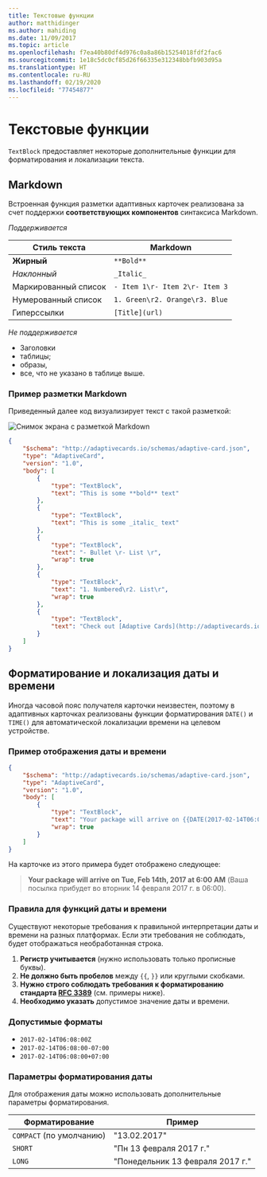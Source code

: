 ```yaml
---
title: Текстовые функции
author: matthidinger
ms.author: mahiding
ms.date: 11/09/2017
ms.topic: article
ms.openlocfilehash: f7ea40b80df4d976c0a8a86b15254018fdf2fac6
ms.sourcegitcommit: 1e18c5dc0cf85d26f66335e312348bbfb903d95a
ms.translationtype: HT
ms.contentlocale: ru-RU
ms.lasthandoff: 02/19/2020
ms.locfileid: "77454877"
---
```

# <a name="text-features"></a>Текстовые функции

`TextBlock` предоставляет некоторые дополнительные функции для форматирования и локализации текста.

## <a name="markdown"></a>Markdown
Встроенная функция разметки адаптивных карточек реализована за счет поддержки **соответствующих компонентов** синтаксиса Markdown.

_Поддерживается_

| Стиль текста      | Markdown |
|-----------------|-----|
| **Жирный**        | ```**Bold**``` |
| _Наклонный_        | ```_Italic_``` |
| Маркированный список     | ```- Item 1\r- Item 2\r- Item 3``` | 
| Нумерованный список   | ```1. Green\r2. Orange\r3. Blue``` |
| Гиперссылки      | ```[Title](url)``` |

_Не поддерживается_

* Заголовки
* таблицы;
* образы,
* все, что не указано в таблице выше.

### <a name="markdown-example"></a>Пример разметки Markdown

Приведенный далее код визуализирует текст с такой разметкой:

![Снимок экрана с разметкой Markdown](media/text-features/markdown.png)

```json
{
    "$schema": "http://adaptivecards.io/schemas/adaptive-card.json",
    "type": "AdaptiveCard",
    "version": "1.0",
    "body": [
        {
            "type": "TextBlock",
            "text": "This is some **bold** text"
        },
        {
            "type": "TextBlock",
            "text": "This is some _italic_ text"
        },
        {
            "type": "TextBlock",
            "text": "- Bullet \r- List \r",
            "wrap": true
        },
        {
            "type": "TextBlock",
            "text": "1. Numbered\r2. List\r",
            "wrap": true
        },
        {
            "type": "TextBlock",
            "text": "Check out [Adaptive Cards](http://adaptivecards.io)"
        }
    ]
}
```

## <a name="datetime-formatting-and-localization"></a>Форматирование и локализация даты и времени

Иногда часовой пояс получателя карточки неизвестен, поэтому в адаптивных карточках реализованы функции форматирования `DATE()` и `TIME()` для автоматической локализации времени на целевом устройстве.

### <a name="datetime-example"></a>Пример отображения даты и времени

```json
{
    "$schema": "http://adaptivecards.io/schemas/adaptive-card.json",
    "type": "AdaptiveCard",
    "version": "1.0",
    "body": [
        {
            "type": "TextBlock",
            "text": "Your package will arrive on {{DATE(2017-02-14T06:00:00Z, SHORT)}} at {{TIME(2017-02-14T06:00:00Z)}}",
            "wrap": true
        }
    ]
}
```

На карточке из этого примера будет отображено следующее: 

> **Your package will arrive on Tue, Feb 14th, 2017 at 6:00 AM** (Ваша посылка прибудет во вторник 14 февраля 2017 г. в 06:00).

### <a name="datetime-function-rules"></a>Правила для функций даты и времени

Существуют некоторые требования к правильной интерпретации даты и времени на разных платформах. Если эти требования не соблюдать, будет отображаться необработанная строка.

1. **Регистр учитывается** (нужно использовать только прописные буквы).
1. **Не должно быть пробелов** между `{{`, `}}` или круглыми скобками.
1. **Нужно строго соблюдать требования к форматированию стандарта [RFC 3389](https://tools.ietf.org/html/rfc3339)** (см. примеры ниже).
1. **Необходимо указать** допустимое значение даты и времени.

### <a name="valid-formats"></a>Допустимые форматы

* `2017-02-14T06:08:00Z`
* `2017-02-14T06:08:00-07:00`
* `2017-02-14T06:08:00+07:00`

### <a name="date-formatting-param"></a>Параметры форматирования даты

Для отображения даты можно использовать дополнительные параметры форматирования.


|       Форматирование        |            Пример            |
|---------------------|-------------------------------|
| `COMPACT` (по умолчанию) |          "13.02.2017"          |
|       `SHORT`       |     "Пн 13 февраля 2017 г."     |
|       `LONG`        | "Понедельник 13 февраля 2017 г." |

